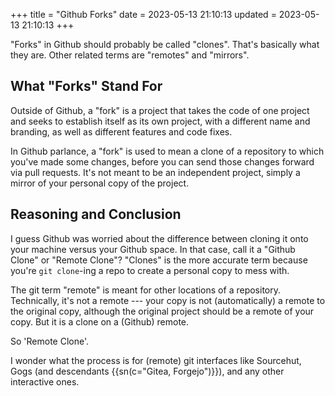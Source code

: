 +++
title = "Github Forks"
date = 2023-05-13 21:10:13
updated = 2023-05-13 21:10:13
+++

"Forks" in Github should probably be called "clones".
That's basically what they are.
Other related terms are "remotes" and "mirrors".

## What "Forks" Stand For

Outside of Github, a "fork" is a project
that takes the code of one project
and seeks to establish itself as its own project,
with a different name and branding,
as well as different features and code fixes.

In Github parlance, a "fork" is used to mean
a clone of a repository to which you've made some changes,
before you can send those changes forward via pull requests.
It's not meant to be an independent project,
simply a mirror of your personal copy of the project.

## Reasoning and Conclusion

I guess Github was worried about the difference between
cloning it onto your machine versus your Github space.
In that case, call it a "Github Clone" or "Remote Clone"?
"Clones" is the more accurate term
because you're `git clone`-ing a repo to create a personal copy to mess with.

The git term "remote" is meant for other locations of a repository.
Technically, it's not a remote ---
your copy is not (automatically) a remote to the original copy,
although the original project should be a remote of your copy.
But it is a clone on a (Github) remote.

So 'Remote Clone'.

I wonder what the process is for (remote) git interfaces like
Sourcehut, Gogs (and descendants {{sn(c="Gitea, Forgejo")}}),
and any other interactive ones.
